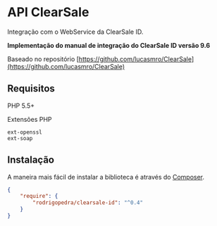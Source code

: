 # API ClearSale

Integração com o WebService da ClearSale ID.

**Implementação do manual de integração do ClearSale ID versão 9.6**

Baseado no repositório [https://github.com/lucasmro/ClearSale](https://github.com/lucasmro/ClearSale)

## Requisitos

PHP 5.5+

Extensões PHP

```
ext-openssl
ext-soap
```

## Instalação

A maneira mais fácil de instalar a biblioteca é através do [Composer](http://getcomposer.org/).

```JSON
{
    "require": {
        "rodrigopedra/clearsale-id": "^0.4"
    }
}
```
